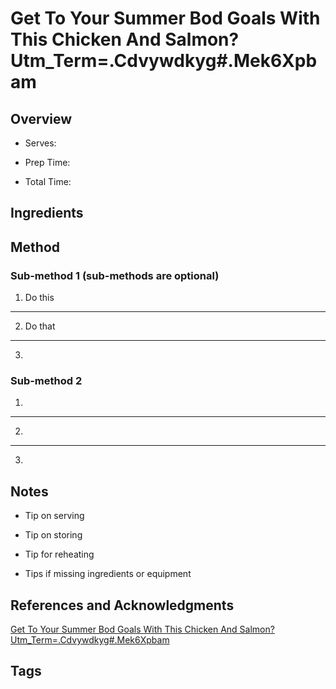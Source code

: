 # Get To Your Summer Bod Goals With This Chicken And Salmon?Utm_Term=.Cdvywdkyg#.Mek6Xpbam

## Overview

- Serves:

- Prep Time:

- Total Time:

## Ingredients



## Method

### Sub-method 1 (sub-methods are optional)

1. Do this
---
2. Do that
---
3.

### Sub-method 2

1.
---
2.
---
3.

## Notes

- Tip on serving

- Tip on storing

- Tip for reheating

- Tips if missing ingredients or equipment

## References and Acknowledgments

[Get To Your Summer Bod Goals With This Chicken And Salmon?Utm_Term=.Cdvywdkyg#.Mek6Xpbam](https://www.buzzfeed.com/joeyfiroben/get-to-your-summer-bod-goals-with-this-chicken-and-salmon?utm_term=.cdvywDkYg#.meK6XPbam)

## Tags



